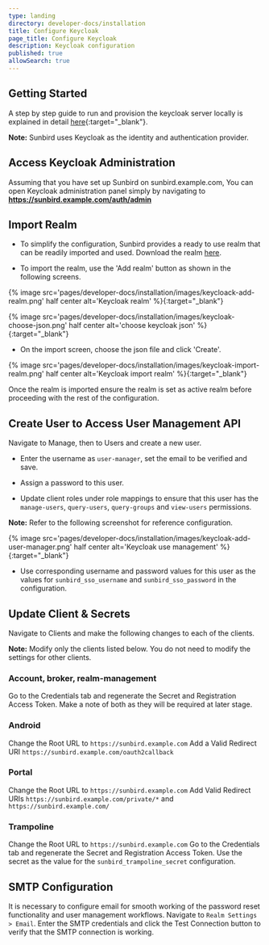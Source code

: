 ```yaml
---
type: landing
directory: developer-docs/installation
title: Configure Keycloak 
page_title: Configure Keycloak
description: Keycloak configuration
published: true
allowSearch: true
---
```

## Getting Started

A step by step guide to run and provision the keycloak server locally is explained in detail [here](http://www.keycloak.org/docs/latest/getting_started/index.html){:target="_blank"}.

**Note:** Sunbird uses Keycloak as the identity and authentication provider. 

## Access Keycloak Administration

Assuming that you have set up Sunbird on sunbird.example.com, You can open Keycloak administration panel simply by navigating to **https://sunbird.example.com/auth/admin**

## Import Realm

- To simplify the configuration, Sunbird provides a ready to use realm that can be readily imported and used. Download the realm <a  href="https://raw.githubusercontent.com/project-sunbird/project-sunbird.github.io/dev/pages/developer-docs/installation/other_files/keycloak-realm.json">here</a>.

- To import the realm, use the 'Add realm' button as shown in the following screens. 

{% image src='pages/developer-docs/installation/images/keycloack-add-realm.png' half center alt='Keycloak realm' %}{:target="_blank"}

{% image src='pages/developer-docs/installation/images/keycloak-choose-json.png' half center alt='choose keycloak json' %}{:target="_blank"}

- On the import screen, choose the json file and click 'Create'.

{% image src='pages/developer-docs/installation/images/keycloak-import-realm.png' half center alt='Keycloak import realm' %}{:target="_blank"}

Once the realm is imported ensure the realm is set as active realm before proceeding with the rest of the configuration.

## Create User to Access User Management API

Navigate to Manage, then to Users and create a new user.

- Enter the username as `user-manager`, set the email to be verified and save. 

- Assign a password to this user.

- Update client roles under role mappings to ensure that this user has the `manage-users`, `query-users`, `query-groups` and `view-users` permissions.

**Note:** Refer to the following screenshot for reference configuration.

{% image src='pages/developer-docs/installation/images/keycloak-add-user-manager.png' half center alt='Keycloak use management' %}{:target="_blank"}

- Use corresponding username and password values for this user as the values for `sunbird_sso_username` and `sunbird_sso_password` in the configuration.

## Update Client & Secrets

Navigate to Clients and make the following changes to each of the clients. 

**Note:** Modify only the clients listed below. You do not need to modify the settings for other clients.

### Account, broker, realm-management

Go to the Credentials tab and regenerate the Secret and Registration Access Token. Make a note of both as they will be required at later stage.

### Android

Change the Root URL to `https://sunbird.example.com`
Add a Valid Redirect URI `https://sunbird.example.com/oauth2callback`

### Portal

Change the Root URL to `https://sunbird.example.com`
Add Valid Redirect URIs `https://sunbird.example.com/private/*` and `https://sunbird.example.com/`

### Trampoline

Change the Root URL to `https://sunbird.example.com`
Go to the Credentials tab and regenerate the Secret and Registration Access Token. Use the secret as the value for the `sunbird_trampoline_secret` configuration.

##  SMTP Configuration

It is necessary to configure email for smooth working of the password reset functionality and user management workflows. 
Navigate to `Realm Settings > Email`. Enter the SMTP credentials and click the Test Connection button to verify that the SMTP connection is working.
